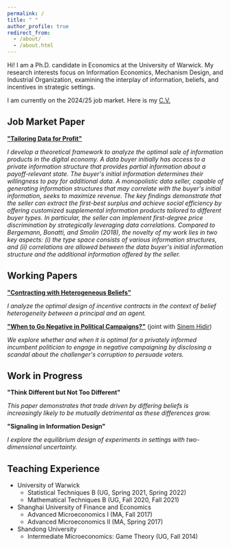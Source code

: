 ```yaml
---
permalink: /
title: " "
author_profile: true
redirect_from: 
  - /about/
  - /about.html
---
```


Hi! I am a Ph.D. candidate in Economics at the University of Warwick. My research interests focus on Information Economics, Mechanism Design, and Industrial Organization, examining the interplay of information, beliefs, and incentives in strategic settings.

I am currently on the 2024/25 job market. Here is my [C.V.](../files/cv_xueying_zhao.pdf)

## Job Market Paper

[**"Tailoring Data for Profit"**](../files/tailoring_data_xueying_jmp.pdf)

*I develop a theoretical framework to analyze the optimal sale of information products in the digital economy. A data buyer initially has access to a private information structure that provides partial information about a payoff-relevant state. The buyer's initial information determines their willingness to pay for additional data. A monopolistic data seller, capable of generating information structures that may correlate with the buyer's initial information, seeks to maximize revenue. The key findings demonstrate that the seller can extract the first-best surplus and achieve social efficiency by offering customized supplemental information products tailored to different buyer types. In particular, the seller can implement first-degree price discrimination by strategically leveraging data correlations. Compared to Bergemann, Bonatti, and Smolin (2018), the novelty of my work lies in two key aspects: (i) the type space consists of various information structures, and (ii) correlations are allowed between the data buyer's initial information structure and the additional information offered by the seller.* 

## Working Papers

[**"Contracting with Heterogeneous Beliefs"**](../files/heterogeneous_beliefs_xueying.pdf)

*I analyze the optimal design of incentive contracts in the context of belief heterogeneity between a principal and an agent.*

[**"When to Go Negative in Political Campaigns?"**](../files/go_negative_xueying.pdf) (joint with [Sinem Hidir](https://warwick.ac.uk/fac/soc/economics/staff/shidir/)) 

*We explore whether and when it is optimal for a privately informed incumbent politician to engage in negative campaigning by disclosing a scandal about the challenger's corruption to persuade voters.*

## Work in Progress

**"Think Different but Not Too Different"**

*This paper demonstrates that trade driven by differing beliefs is increasingly likely to be mutually detrimental as these differences grow.*
  
**"Signaling in Information Design"**

*I explore the equilibrium design of experiments in settings with two-dimensional uncertainty.*
## Teaching Experience

* University of Warwick
   * Statistical Techniques B (UG, Spring 2021, Spring 2022)
   * Mathematical Techniques B (UG, Fall 2020, Fall 2021)
* Shanghai University of Finance and Economics
   * Advanced Microeconomics I (MA, Fall 2017)
   * Advanced Microeconomics II (MA, Spring 2017)
* Shandong University
   * Intermediate Microeconomics: Game Theory (UG, Fall 2014)
